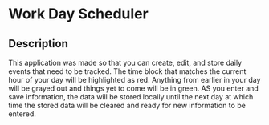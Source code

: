 # Work Day Scheduler

## Description

This application was made so that you can create, edit, and store daily events that need to be tracked. The time block that matches the current hour of your day will be highlighted as red. Anything from earlier in your day will be grayed out and things yet to come will be in green. AS you enter and save information, the data will be stored locally until the next day at which time the stored data will be cleared and ready for new information to be entered. 




